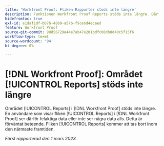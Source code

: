```yaml
---
title: 'Workfront Proof: Fliken Rapporter stöds inte längre'
description: Funktionen Workfront Proof Reports stöds inte längre. Därför ser en användare som visar fliken Rapporter i Workfront Proof felaktiga data eller inga data alls. Detta är förväntat beteende. Fliken Rapporter kommer att tas bort inom den närmaste framtiden.
hidefromtoc: true
exl-id: e1daf1df-b07b-4869-a57b-f9ce6d4ecaed
feature: Workfront Proof
source-git-commit: 98d56729e44e7ab47e201bdfc00db8d40c5f15f6
workflow-type: tm+mt
source-wordcount: '94'
ht-degree: 0%

---
```


# [!DNL Workfront Proof]: Området [!UICONTROL Reports] stöds inte längre

<!--Requested article-->

Området [!UICONTROL Reports] i [!DNL Workfront Proof] stöds inte längre. En användare som visar fliken [!UICONTROL Reports] i [!DNL Workfront Proof] ser därför felaktiga data eller inte ser några data alls. Detta är förväntat beteende. Fliken [!UICONTROL Reports] kommer att tas bort inom den närmaste framtiden.

_Först rapporterad den 1 mars 2023._
